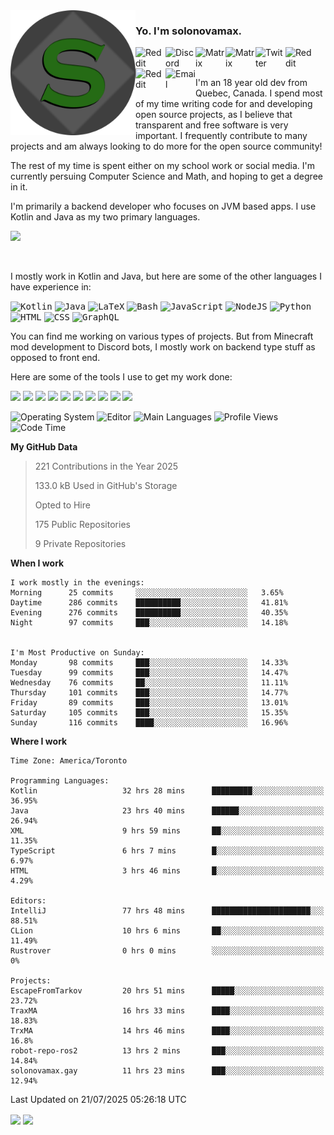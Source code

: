 <img align="left" alt="Avatar" width="200px" src="https://raw.githubusercontent.com/solonovamax/solonovamax/main/solonovamax-circle.png" />

### Yo. I'm solonovamax.

<a href="https://gitlab.com/solonovamax">
    <img align="left" alt="Reddit" width="48px" src="https://img.icons8.com/color/2x/gitlab.png">
</a>

<a href="https://discord.solonovamax.gay">
    <img align="left" alt="Discord" width="48px" src="https://img.icons8.com/color/2x/discord-logo.png">
</a>

<a href="https://matrix.to/#/@solonovamax:matrix.org?#gh-light-mode-only">
    <img align="left" alt="Matrix" width="48px" src="https://img.icons8.com/000000/material/2x/matrix-logo.png">
</a>
<a href="https://matrix.to/#/@solonovamax:matrix.org?#gh-dark-mode-only">
    <img align="left" alt="Matrix" width="48px" src="https://img.icons8.com/FFFFFF/material/2x/matrix-logo.png">
</a>

<a href="https://twitter.com/solonovamax">
    <img align="left" alt="Twitter" width="48px" src="https://img.icons8.com/color/2x/twitter.png">
</a>

<!-- <a href="https://twitch.tv/solonovamax">
    <img align="left" alt="Twitch" width="48px" src="https://img.icons8.com/color/2x/twitch.png">
</a> -->

<a href="https://reddit.com/u/solonovamax">
    <img align="left" alt="Reddit" width="48px" src="https://img.icons8.com/color/2x/reddit.png">
</a>

<a href="https://www.youtube.com/channel/UCTxCeyGu41WfEBT8mXpjHMA">
    <img align="left" alt="Reddit" width="48px" src="https://img.icons8.com/color/2x/youtube.png">
</a>

<a href="mailto:solonovamax@12oclockpoint.com">
    <img align="left" alt="Email" width="48px" src="https://img.icons8.com/fluency/2x/mail.png">
</a>

<!-- <a href="https://open.spotify.com/user/solonovamax">
    <img align="left" alt="Spotify" width="48px" src="https://img.icons8.com/color/2x/spotify.png">
</a> -->

<br/>
<br/>

I'm an 18 year old dev from Quebec, Canada.
I spend most of my time writing code for and developing open source projects, as I believe that transparent and free software is very important.
I frequently contribute to many projects and am always looking to do more for the open source community!

The rest of my time is spent either on my school work or social media. I'm currently persuing Computer Science and Math, and hoping to get a degree in it.

I'm primarily a backend developer who focuses on JVM based apps. I use Kotlin and Java as my two primary languages.


<a href="https://github.com/ryo-ma/github-profile-trophy"><img src="https://github-profile-trophy.vercel.app/?username=solonovamax&margin-w=15&row=1"/></a> 

<br/>

I mostly work in Kotlin and Java, but here are some of the other languages I have experience in:

<kbd><img height="32" alt="Kotlin" src="https://img.icons8.com/color/1x/kotlin.png"></kbd>
<kbd><img height="32" alt="Java" src="https://img.icons8.com/color/1x/java-coffee-cup-logo.png"></kbd>
<kbd><img height="32" alt="LaTeX" src="https://img.icons8.com/color/1x/latex.png"></kbd>
<kbd><img height="32" alt="Bash" src="https://img.icons8.com/color/1x/console.png"></kbd>
<kbd><img height="32" alt="JavaScript" src="https://img.icons8.com/color/1x/javascript.png"></kbd>
<kbd><img height="32" alt="NodeJS" src="https://img.icons8.com/color/1x/nodejs.png"></kbd>
<kbd><img height="32" alt="Python" src="https://img.icons8.com/color/1x/python.png"></kbd>
<kbd><img height="32" alt="HTML" src="https://img.icons8.com/color/1x/html-5.png"></kbd>
<kbd><img height="32" alt="CSS" src="https://img.icons8.com/color/1x/css3.png"></kbd>
<kbd><img height="32" alt="GraphQL" src="https://img.icons8.com/color/1x/graphql.png"></kbd>

You can find me working on various types of projects.
But from Minecraft mod development to Discord bots, I mostly work on backend type stuff as opposed to front end.

Here are some of the tools I use to get my work done:

<kbd><img height="32" src="https://img.icons8.com/color/2x/intellij-idea.png"></kbd>
<kbd><img height="32" src="https://img.icons8.com/color/2x/linux.png"></kbd>
<kbd><img height="32" src="https://img.icons8.com/fluent/2x/console.png"></kbd>
<kbd><img height="32" src="https://img.icons8.com/color/2x/open-source.png"></kbd>
<kbd><img height="32" src="https://img.icons8.com/color/2x/git.png"></kbd>
<kbd><img height="32" src="https://img.icons8.com/color/2x/docker.png"></kbd>
<kbd><img height="32" src="https://img.icons8.com/color/2x/mongodb.png"></kbd>
<kbd><img height="32" src="https://img.icons8.com/color/2x/nginx.png"></kbd>
<a href="?#gh-light-mode-only"><kbd><img height="32" src="https://img.icons8.com/metro/2x/mysql.png"></kbd></a>
<a href="?#gh-dark-mode-only"><kbd><img height="32" src="https://img.icons8.com/FFFFFF/metro/2x/mysql.png"></kbd></a>

![Operating System](https://img.shields.io/badge/OS-Arch%20Linux-informational?style=for-the-badge&logo=Arch%20Linux&logoColor=white&color=007ec6)
![Editor](https://img.shields.io/badge/Editor-IntelliJ%20Idea-informational?style=for-the-badge&logo=IntelliJ%20Idea&logoColor=white&color=007ec6)
![Main Languages](https://img.shields.io/badge/Main%20Languages-Java%20%26%20Kotlin-informational?style=for-the-badge&logo=Java&logoColor=white&color=007ec6)
![Profile Views](https://komarev.com/ghpvc/?username=solonovamax&color=blue&style=for-the-badge)
![Code Time](https://img.shields.io/endpoint?url=https://wakapi.solonovamax.gay/api/compat/shields/v1/solonovamax/interval:all_time&label=Code%20Time&style=for-the-badge&color=blue)

<!--START_SECTION:waka-->
**My GitHub Data**

> 221 Contributions in the Year 2025
> 
> 133.0 kB Used in GitHub's Storage
> 
> Opted to Hire
> 
> 175 Public Repositories
> 
> 9 Private Repositories
> 
**When I work** 

```text
I work mostly in the evenings: 
Morning      25 commits     ░░░░░░░░░░░░░░░░░░░░░░░░░   3.65% 
Daytime      286 commits    ██████████░░░░░░░░░░░░░░░   41.81% 
Evening      276 commits    ██████████░░░░░░░░░░░░░░░   40.35% 
Night        97 commits     ███░░░░░░░░░░░░░░░░░░░░░░   14.18%


I'm Most Productive on Sunday: 
Monday       98 commits     ███░░░░░░░░░░░░░░░░░░░░░░   14.33% 
Tuesday      99 commits     ███░░░░░░░░░░░░░░░░░░░░░░   14.47% 
Wednesday    76 commits     ██░░░░░░░░░░░░░░░░░░░░░░░   11.11% 
Thursday     101 commits    ███░░░░░░░░░░░░░░░░░░░░░░   14.77% 
Friday       89 commits     ███░░░░░░░░░░░░░░░░░░░░░░   13.01% 
Saturday     105 commits    ███░░░░░░░░░░░░░░░░░░░░░░   15.35% 
Sunday       116 commits    ████░░░░░░░░░░░░░░░░░░░░░   16.96%

```


**Where I work** 

```text
Time Zone: America/Toronto

Programming Languages: 
Kotlin                   32 hrs 28 mins      █████████░░░░░░░░░░░░░░░░   36.95% 
Java                     23 hrs 40 mins      ██████░░░░░░░░░░░░░░░░░░░   26.94% 
XML                      9 hrs 59 mins       ██░░░░░░░░░░░░░░░░░░░░░░░   11.35% 
TypeScript               6 hrs 7 mins        █░░░░░░░░░░░░░░░░░░░░░░░░   6.97% 
HTML                     3 hrs 46 mins       █░░░░░░░░░░░░░░░░░░░░░░░░   4.29%

Editors: 
IntelliJ                 77 hrs 48 mins      ██████████████████████░░░   88.51% 
CLion                    10 hrs 6 mins       ██░░░░░░░░░░░░░░░░░░░░░░░   11.49% 
Rustrover                0 hrs 0 mins        ░░░░░░░░░░░░░░░░░░░░░░░░░   0%

Projects: 
EscapeFromTarkov         20 hrs 51 mins      █████░░░░░░░░░░░░░░░░░░░░   23.72% 
TraxMA                   16 hrs 33 mins      ████░░░░░░░░░░░░░░░░░░░░░   18.83% 
TrxMA                    14 hrs 46 mins      ████░░░░░░░░░░░░░░░░░░░░░   16.8% 
robot-repo-ros2          13 hrs 2 mins       ███░░░░░░░░░░░░░░░░░░░░░░   14.84% 
solonovamax.gay          11 hrs 23 mins      ███░░░░░░░░░░░░░░░░░░░░░░   12.94%

```


 Last Updated on 21/07/2025 05:26:18 UTC
<!--END_SECTION:waka-->

<div style="white-space:nowrap;width:100%;position: relative;display: inline-block">
<img align="center" src="https://github-readme-stats.vercel.app/api?username=solonovamax&custom_title=solonovamax%27s%20Github%20Stats&langs_count=5&include_all_commits=true&count_private=true&show_icons=true&theme=github_dark"/>
<img align="center" src="https://github-readme-stats.vercel.app/api/wakatime?api_domain=wakapi.dev&username=solonovamax&range=last_30_days&custom_title=solonovamax%27s+Primary+Languages+%28Last+Month%29&langs_count=10&show_icons=true&theme=github_dark"/>
</div>
